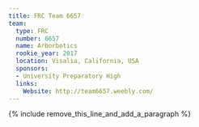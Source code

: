 ```yaml
---
title: FRC Team 6657
team:
  type: FRC
  number: 6657
  name: Arborbotics
  rookie_year: 2017
  location: Visalia, California, USA
  sponsors:
  - University Preparatory High
  links:
    Website: http://team6657.weebly.com/
---
```


{% include remove_this_line_and_add_a_paragraph %}